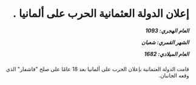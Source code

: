 <h1 dir="rtl">إعلان الدولة العثمانية الحرب على ألمانيا .</h1>

<h5 dir="rtl">العام الهجري:  1093

الشهر القمري: شعبان

العام الميلادي: 1682</h5>

<p dir="rtl">قامت الدولة العثمانية بإعلان الحرب على ألمانيا بعد 18 عامًا على صلح "فاشفار" الذي وقعه الجانبان.</p></br>
